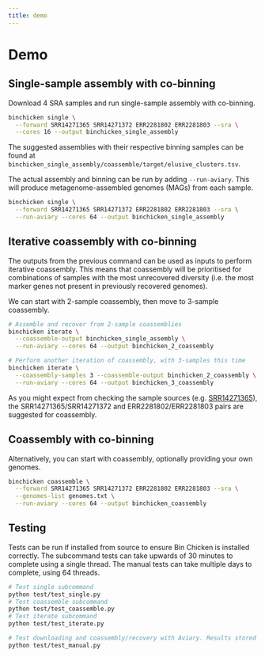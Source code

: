 ```yaml
---
title: demo
---
```


Demo
========

## Single-sample assembly with co-binning

Download 4 SRA samples and run single-sample assembly with co-binning.

```bash
binchicken single \
  --forward SRR14271365 SRR14271372 ERR2281802 ERR2281803 --sra \
  --cores 16 --output binchicken_single_assembly
```

The suggested assemblies with their respective binning samples can be found at
`binchicken_single_assembly/coassemble/target/elusive_clusters.tsv`.

The actual assembly and binning can be run by adding `--run-aviary`.
This will produce metagenome-assembled genomes (MAGs) from each sample.

```bash
binchicken single \
  --forward SRR14271365 SRR14271372 ERR2281802 ERR2281803 --sra \
  --run-aviary --cores 64 --output binchicken_single_assembly
```

## Iterative coassembly with co-binning

The outputs from the previous command can be used as inputs to perform iterative coassembly.
This means that coassembly will be prioritised for combinations of samples with the most unrecovered diversity
(i.e. the most marker genes not present in previously recovered genomes).

We can start with 2-sample coassembly, then move to 3-sample coassembly.

```bash
# Assemble and recover from 2-sample coassemblies
binchicken iterate \
  --coassemble-output binchicken_single_assembly \
  --run-aviary --cores 64 --output binchicken_2_coassembly

# Perform another iteration of coassembly, with 3-samples this time
binchicken iterate \
  --coassembly-samples 3 --coassemble-output binchicken_2_coassembly \
  --run-aviary --cores 64 --output binchicken_3_coassembly
```

As you might expect from checking the sample sources (e.g. [SRR14271365](https://sandpiper.qut.edu.au/run/SRR14271365)),
the SRR14271365/SRR14271372 and ERR2281802/ERR2281803 pairs are suggested for coassembly.

## Coassembly with co-binning

Alternatively, you can start with coassembly, optionally providing your own genomes.

```bash
binchicken coassemble \
  --forward SRR14271365 SRR14271372 ERR2281802 ERR2281803 --sra \
  --genomes-list genomes.txt \
  --run-aviary --cores 64 --output binchicken_coassembly
```

## Testing

Tests can be run if installed from source to ensure Bin Chicken is installed correctly.
The subcommand tests can take upwards of 30 minutes to complete using a single thread.
The manual tests can take multiple days to complete, using 64 threads.

```bash
# Test single subcommand
python test/test_single.py
# Test coassemble subcommand
python test/test_coassemble.py
# Test iterate subcommand
python test/test_iterate.py

# Test downloading and coassembly/recovery with Aviary. Results stored in example/test_* directories.
python test/test_manual.py
```
